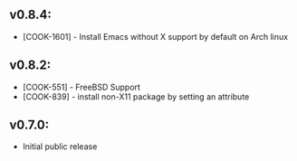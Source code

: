 ## v0.8.4:

* [COOK-1601] - Install Emacs without X support by default on Arch
  linux

## v0.8.2:

* [COOK-551] - FreeBSD Support
* [COOK-839] - install non-X11 package by setting an attribute

## v0.7.0:

* Initial public release

